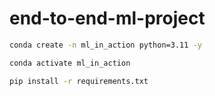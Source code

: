 # end-to-end-ml-project

```bash
conda create -n ml_in_action python=3.11 -y
```

```bash
conda activate ml_in_action
```

```bash
pip install -r requirements.txt
```



 
